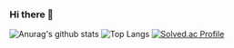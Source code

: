 ### Hi there 👋



![Anurag's github stats](https://github-readme-stats.vercel.app/api?username=slhun22)
![Top Langs](https://github-readme-stats.vercel.app/api/top-langs/?username=slhun22&layout=compact)
[![Solved.ac Profile](http://mazassumnida.wtf/api/generate_badge?boj=yangsh1004)](https://solved.ac/yangsh1004)

<!--
**slhun22/slhun22** is a ✨ _special_ ✨ repository because its `README.md` (this file) appears on your GitHub profile.


